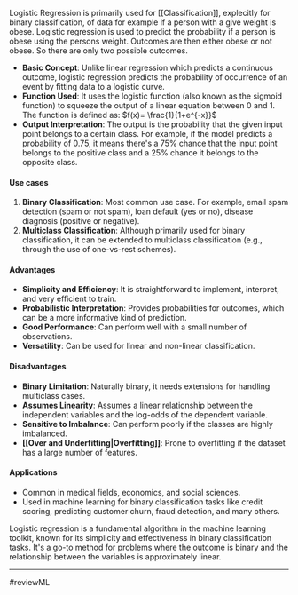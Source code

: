 Logistic Regression is primarily used for [[Classification]], explecitly for binary classification, of data for example if a person with a give weight is obese. Logistic regression is used to predict the probability if a person is obese using the persons weight. Outcomes are then either obese or not obese. So there are only two possible outcomes. 

- **Basic Concept**: Unlike linear regression which predicts a continuous outcome, logistic regression predicts the probability of occurrence of an event by fitting data to a logistic curve.
- **Function Used**: It uses the logistic function (also known as the sigmoid function) to squeeze the output of a linear equation between 0 and 1.  The function is defined as: $f(x)= \frac{1}{1+e^{-x}}$ 
- **Output Interpretation**: The output is the probability that the given input point belongs to a certain class. For example, if the model predicts a probability of 0.75, it means there's a 75% chance that the input point belongs to the positive class and a 25% chance it belongs to the opposite class.

#### Use cases
1. **Binary Classification**: Most common use case. For example, email spam detection (spam or not spam), loan default (yes or no), disease diagnosis (positive or negative).
2. **Multiclass Classification**: Although primarily used for binary classification, it can be extended to multiclass classification (e.g., through the use of one-vs-rest schemes).
#### Advantages
- **Simplicity and Efficiency**: It is straightforward to implement, interpret, and very efficient to train.
- **Probabilistic Interpretation**: Provides probabilities for outcomes, which can be a more informative kind of prediction.
- **Good Performance**: Can perform well with a small number of observations.
- **Versatility**: Can be used for linear and non-linear classification.

#### Disadvantages
- **Binary Limitation**: Naturally binary, it needs extensions for handling multiclass cases.
- **Assumes Linearity**: Assumes a linear relationship between the independent variables and the log-odds of the dependent variable.
- **Sensitive to Imbalance**: Can perform poorly if the classes are highly imbalanced.
- **[[Over and Underfitting|Overfitting]]**: Prone to overfitting if the dataset has a large number of features.
#### Applications
- Common in medical fields, economics, and social sciences.
- Used in machine learning for binary classification tasks like credit scoring, predicting customer churn, fraud detection, and many others.

Logistic regression is a fundamental algorithm in the machine learning toolkit, known for its simplicity and effectiveness in binary classification tasks. It's a go-to method for problems where the outcome is binary and the relationship between the variables is approximately linear.

---
#reviewML